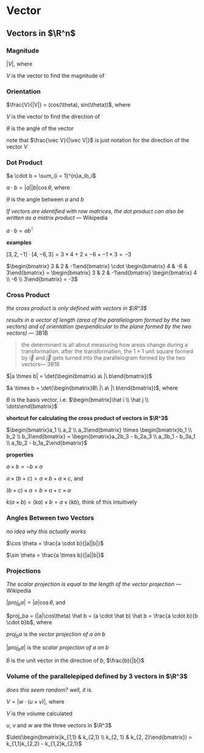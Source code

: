 # Vector

## Vectors in $\R^n$

### Magnitude

$|V|$, where

$V$ is the vector to find the magnitude of

### Orientation

$\frac{V}{|V|} = (cos(\theta), sin(\theta))$, where

$V$ is the vector to find the direction of

$\theta$ is the angle of the vector

note that $\frac{\vec V}{|\vec V|}$ is just notation for the direction of the vector $V$

### Dot Product

$a \cdot b = \sum_{i = 1}^{n}a_ib_i$

$a \cdot b = |a||b|\cos \theta$, where

$\theta$ is the angle between $a$ and $b$

*If vectors are identified with row matrices, the dot product can also be written as a matrix product* — Wikipedia

$a \cdot b = ab^\intercal$

**examples**

$[3, 2, -1] \cdot [4, -6, 3] = 3 \times 4 + 2 \times -6 + -1 \times 3 = -3$

$\begin{bmatrix} 3 & 2 & -1\end{bmatrix} \cdot \begin{bmatrix} 4 & -6 & 3\end{bmatrix} = \begin{bmatrix} 3 & 2 & -1\end{bmatrix} \begin{bmatrix} 4 \\ -6 \\ 3\end{bmatrix} = -3$

### Cross Product

*the cross product is only defined with vectors in $\R^3$*

*results in a vector of length (area of the parallelogram formed by the two vectors) and of orientation (perpendicular to the plane formed by the two vectors)* — 3B1B

> the determinant is all about measuring how areas change during a transformation. after the transformation, the $1 \times 1$ unit square formed by $\vec i$ and $\vec j$ gets turned into the parallelogram formed by the two vectors— 3B1B
> 

$|a \times b| = \det(\begin{bmatrix} a\ |\ b\end{bmatrix})$

$a \times b = \det(\begin{bmatrix}B\ |\  a\ |\ b\end{bmatrix})$, where

$B$ is the basis vector, i.e. $\begin{bmatrix}\hat i \\ \hat j  \\ \dots\end{bmatrix}$

**shortcut for calculating the cross product of vectors in $\R^3$**

$\begin{bmatrix}a_1 \\ a_2 \\ a_3\end{bmatrix} \times \begin{bmatrix}b_1 \\ b_2 \\ b_3\end{bmatrix} = \begin{bmatrix}a_2b_3 - b_2a_3 \\ a_3b_1 - b_3a_1 \\ a_1b_2 - b_1a_2\end{bmatrix}$

**properties**

$a \times b = -b \times a$

$a \times (b + c) = a \times b + a \times c$, and

$(b + c) \times a = b \times a + c \times a$

$k(a \times b) = (ka) \times b = a \times (kb)$, think of this intuitively

### Angles Between two Vectors

*no idea why this actually works*

$\cos \theta = \frac{a \cdot b}{|a||b|}$

$\sin \theta = \frac{a \times b}{|a||b|}$

### Projections

*The scalar projection is equal to the length of the vector projection* — Wikipedia

$|proj_ba| = |a|\cos\theta$, and

$proj_ba = (|a|\cos\theta) \hat b = (a \cdot \hat b) \hat b =   \frac{a \cdot b}{b \cdot b}b$, where

$proj_ba$ is the *vector projection of $a$ on $b$*

$|proj_ba|$ is the *scalar projection of $a$ on $b$*

$\hat b$ is the unit vector in the direction of $b$, $\frac{b}{|b|}$

### Volume of the parallelepiped defined by 3 vectors in  $\R^3$

*does this seem random? well, it is.*

$V = |w \cdot (u \times v)|$, where

$V$ is the volume calculated

$u$, $v$ and $w$ are the three vectors in $\R^3$

$\det(\begin{bmatrix}k_{1,1} & k_{2,1} \\ k_{2, 1} & k_{2, 2}\end{bmatrix}) = k_{1,1}k_{2,2} - k_{1,2}k_{2,1}$